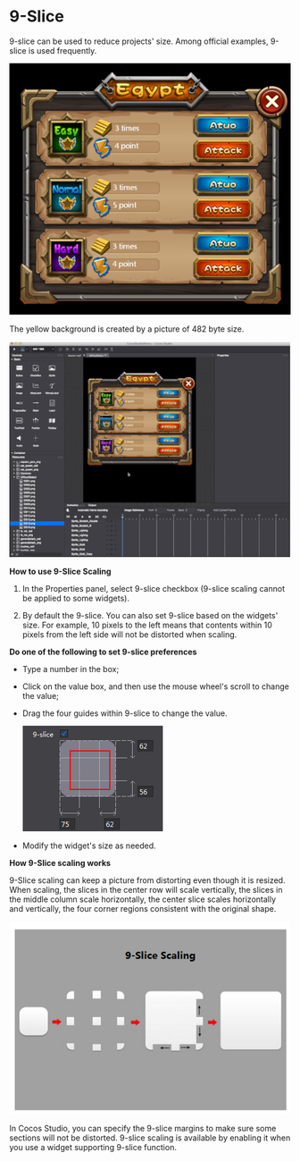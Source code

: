 # 9-Slice

9-slice can be used to reduce projects' size. Among official examples, 9-slice is used frequently. 
 
![image](res_en/image001.png) 

The yellow background is created by a picture of 482 byte size.

![image](res_en/image002.png) 
 
**How to use 9-Slice Scaling** 

1. In the Properties panel, select 9-slice checkbox (9-slice scaling cannot be applied to some widgets). 

2. By default the 9-slice. You can also set 9-slice based on the widgets' size. For example, 10 pixels to the left means that contents within 10 pixels from the left side will not be distorted when scaling. 

**Do one of the following to set 9-slice preferences**

- Type a number in the box;

- Click on the value box, and then use the mouse wheel's scroll to change the value; 
	
- Drag the four guides within 9-slice to change the value. 

    ![image](res_en/image003.png) 
 
- Modify the widget's size as needed. 

**How 9-Slice scaling works**

9-Slice scaling can keep a picture from distorting even though it is resized. When scaling, the slices in the center row will scale vertically, the slices in the middle column scale horizontally, the center slice scales horizontally and vertically, the four corner regions consistent with the original shape. 

![image](res_en/image004.png) 

In Cocos Studio, you can specify the 9-slice margins to make sure some sections will not be distorted. 9-slice scaling is available by enabling it when you use a widget supporting 9-slice function. 
